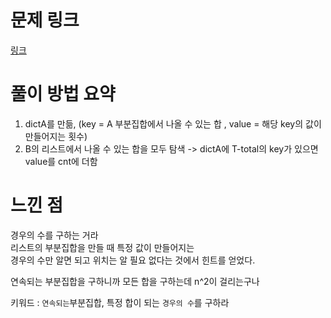 # 문제 링크
[링크](https://www.acmicpc.net/problem/2143)
# 풀이 방법 요약
1. dictA를 만듦, (key = A 부분집합에서 나올 수 있는 합 , value = 해당 key의 값이 만들어지는 횟수)
2. B의 리스트에서 나올 수 있는 합을 모두 탐색 -> dictA에 T-total의 key가 있으면 value를 cnt에 더함

# 느낀 점
경우의 수를 구하는 거라   
리스트의 부분집합을 만들 때 특정 값이 만들어지는   
경우의 수만 알면 되고 위치는 알 필요 없다는 것에서 힌트를 얻었다.

연속되는 부분집합을 구하니까 모든 합을 구하는데 n^2이 걸리는구나

키워드 : `연속되는`부분집합, 특정 합이 되는 `경우의 수`를 구하라